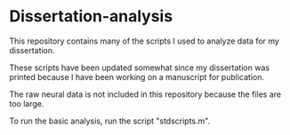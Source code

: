 # Dissertation-analysis

This repository contains many of the scripts I used to analyze data for my dissertation. 

These scripts have been updated somewhat since my dissertation was printed because I have been working on a manuscript for publication.

The raw neural data is not included in this repository because the files are too large.

To run the basic analysis, run the script "stdscripts.m".
